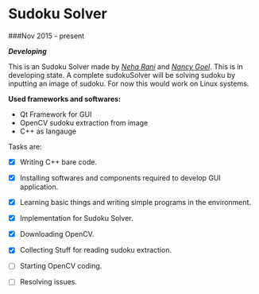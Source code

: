 # Sudoku Solver

###Nov 2015 - present

***Developing***

This is an Sudoku Solver made by _[Neha Rani](https://github.com/rneha725)_ and _[Nancy Goel](https://github.com/nancygoel62)_.
This is in developing state. A complete sudokuSolver will be solving sudoku by inputting an image of sudoku. For now this would work on Linux systems. 

**Used frameworks and softwares:**
* Qt Framework for GUI
* OpenCV sudoku extraction from image
* C++ as langauge

Tasks are:  
- [x] Writing C++ bare code.  
- [x] Installing softwares and components required to develop GUI application.  
- [x] Learning basic things and writing simple programs in the environment.  
- [x] Implementation for Sudoku Solver. 
- [x] Downloading OpenCV.
- [x] Collecting Stuff for reading sudoku extraction.
- [ ] Starting OpenCV coding.
- [ ] Resolving issues.
 

